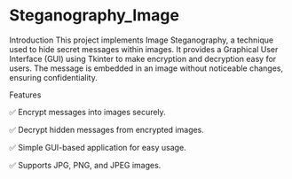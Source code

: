 # Steganography_Image
Introduction
This project implements Image Steganography, a technique used to hide secret messages within images. It provides a Graphical User Interface (GUI) using Tkinter to make encryption and decryption easy for users. The message is embedded in an image without noticeable changes, ensuring confidentiality.

Features

✅ Encrypt messages into images securely.

✅ Decrypt hidden messages from encrypted images.

✅ Simple GUI-based application for easy usage.

✅ Supports JPG, PNG, and JPEG images.
